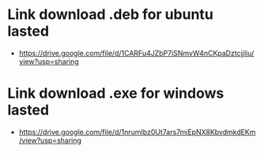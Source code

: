 # Link download .deb for ubuntu lasted
- https://drive.google.com/file/d/1CARFu4JZbP7iSNmvW4nCKpaDztcjjIiu/view?usp=sharing

# Link download .exe for windows lasted
- https://drive.google.com/file/d/1nrumIbz0Ut7ars7miEpNX8KbvdmkdEKm/view?usp=sharing

